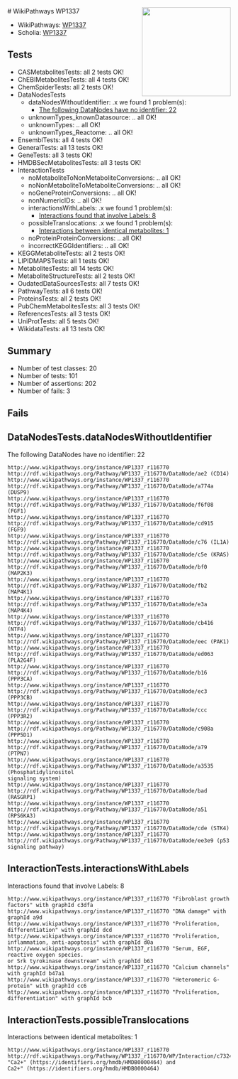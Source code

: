 <img style="float: right; width: 200px" src="https://upload.wikimedia.org/wikipedia/commons/thumb/8/83/Wplogo_with_text_500.png/640px-Wplogo_with_text_500.png" />
# WikiPathways WP1337

* WikiPathways: [WP1337](https://new.wikipathways.org/pathways/WP1337)
* Scholia: [WP1337](https://scholia.toolforge.org/wikipathways/WP1337)
## Tests
* CASMetabolitesTests: all 2 tests OK!
* ChEBIMetabolitesTests: all 4 tests OK!
* ChemSpiderTests: all 2 tests OK!
* DataNodesTests
    * dataNodesWithoutIdentifier: .x we found 1 problem(s):
        * [The following DataNodes have no identifier: 22](#8792c4b1)
    * unknownTypes_knownDatasource: .. all OK!
    * unknownTypes: .. all OK!
    * unknownTypes_Reactome: .. all OK!
* EnsemblTests: all 4 tests OK!
* GeneralTests: all 13 tests OK!
* GeneTests: all 3 tests OK!
* HMDBSecMetabolitesTests: all 3 tests OK!
* InteractionTests
    * noMetaboliteToNonMetaboliteConversions: .. all OK!
    * noNonMetaboliteToMetaboliteConversions: .. all OK!
    * noGeneProteinConversions: .. all OK!
    * nonNumericIDs: .. all OK!
    * interactionsWithLabels: .x we found 1 problem(s):
        * [Interactions found that involve Labels: 8](#630d267f)
    * possibleTranslocations: .x we found 1 problem(s):
        * [Interactions between identical metabolites: 1](#d59038c4)
    * noProteinProteinConversions: .. all OK!
    * incorrectKEGGIdentifiers: .. all OK!
* KEGGMetaboliteTests: all 2 tests OK!
* LIPIDMAPSTests: all 1 tests OK!
* MetabolitesTests: all 14 tests OK!
* MetaboliteStructureTests: all 2 tests OK!
* OudatedDataSourcesTests: all 7 tests OK!
* PathwayTests: all 6 tests OK!
* ProteinsTests: all 2 tests OK!
* PubChemMetabolitesTests: all 3 tests OK!
* ReferencesTests: all 3 tests OK!
* UniProtTests: all 5 tests OK!
* WikidataTests: all 13 tests OK!


## Summary

* Number of test classes: 20
* Number of tests: 101
* Number of assertions: 202
* Number of fails: 3

## Fails

<a name="8792c4b1" />

## DataNodesTests.dataNodesWithoutIdentifier

The following DataNodes have no identifier: 22
```
http://www.wikipathways.org/instance/WP1337_r116770 http://rdf.wikipathways.org/Pathway/WP1337_r116770/DataNode/ae2 (CD14)
http://www.wikipathways.org/instance/WP1337_r116770 http://rdf.wikipathways.org/Pathway/WP1337_r116770/DataNode/a774a (DUSP9)
http://www.wikipathways.org/instance/WP1337_r116770 http://rdf.wikipathways.org/Pathway/WP1337_r116770/DataNode/f6f08 (FGF1)
http://www.wikipathways.org/instance/WP1337_r116770 http://rdf.wikipathways.org/Pathway/WP1337_r116770/DataNode/cd915 (FGF9)
http://www.wikipathways.org/instance/WP1337_r116770 http://rdf.wikipathways.org/Pathway/WP1337_r116770/DataNode/c76 (IL1A)
http://www.wikipathways.org/instance/WP1337_r116770 http://rdf.wikipathways.org/Pathway/WP1337_r116770/DataNode/c5e (KRAS)
http://www.wikipathways.org/instance/WP1337_r116770 http://rdf.wikipathways.org/Pathway/WP1337_r116770/DataNode/bf0 (MAP2K3)
http://www.wikipathways.org/instance/WP1337_r116770 http://rdf.wikipathways.org/Pathway/WP1337_r116770/DataNode/fb2 (MAP4K1)
http://www.wikipathways.org/instance/WP1337_r116770 http://rdf.wikipathways.org/Pathway/WP1337_r116770/DataNode/e3a (MAP4K4)
http://www.wikipathways.org/instance/WP1337_r116770 http://rdf.wikipathways.org/Pathway/WP1337_r116770/DataNode/cb416 (NTF4)
http://www.wikipathways.org/instance/WP1337_r116770 http://rdf.wikipathways.org/Pathway/WP1337_r116770/DataNode/eec (PAK1)
http://www.wikipathways.org/instance/WP1337_r116770 http://rdf.wikipathways.org/Pathway/WP1337_r116770/DataNode/ed063 (PLA2G4F)
http://www.wikipathways.org/instance/WP1337_r116770 http://rdf.wikipathways.org/Pathway/WP1337_r116770/DataNode/b16 (PPP3CA)
http://www.wikipathways.org/instance/WP1337_r116770 http://rdf.wikipathways.org/Pathway/WP1337_r116770/DataNode/ec3 (PPP3CB)
http://www.wikipathways.org/instance/WP1337_r116770 http://rdf.wikipathways.org/Pathway/WP1337_r116770/DataNode/ccc (PPP3R2)
http://www.wikipathways.org/instance/WP1337_r116770 http://rdf.wikipathways.org/Pathway/WP1337_r116770/DataNode/c908a (PPP5D1)
http://www.wikipathways.org/instance/WP1337_r116770 http://rdf.wikipathways.org/Pathway/WP1337_r116770/DataNode/a79 (PTPN7)
http://www.wikipathways.org/instance/WP1337_r116770 http://rdf.wikipathways.org/Pathway/WP1337_r116770/DataNode/a3535 (Phosphatidylinositol
signaling system)
http://www.wikipathways.org/instance/WP1337_r116770 http://rdf.wikipathways.org/Pathway/WP1337_r116770/DataNode/bad (RASGRP1)
http://www.wikipathways.org/instance/WP1337_r116770 http://rdf.wikipathways.org/Pathway/WP1337_r116770/DataNode/a51 (RPS6KA3)
http://www.wikipathways.org/instance/WP1337_r116770 http://rdf.wikipathways.org/Pathway/WP1337_r116770/DataNode/cde (STK4)
http://www.wikipathways.org/instance/WP1337_r116770 http://rdf.wikipathways.org/Pathway/WP1337_r116770/DataNode/ee3e9 (p53 signaling pathway)
```

<a name="630d267f" />

## InteractionTests.interactionsWithLabels

Interactions found that involve Labels: 8
```
http://www.wikipathways.org/instance/WP1337_r116770 "Fibroblast growth
factors" with graphId c3dfa
http://www.wikipathways.org/instance/WP1337_r116770 "DNA damage" with graphId a9d
http://www.wikipathways.org/instance/WP1337_r116770 "Proliferation, differentiation" with graphId dcd
http://www.wikipathways.org/instance/WP1337_r116770 "Proliferation, inflammation, anti-apoptosis" with graphId d0a
http://www.wikipathways.org/instance/WP1337_r116770 "Serum, EGF,
reactive oxygen species.
or Srk tyrokinase downstream" with graphId b63
http://www.wikipathways.org/instance/WP1337_r116770 "Calcium channels" with graphId b47a1
http://www.wikipathways.org/instance/WP1337_r116770 "Heteromeric G-protein" with graphId cc6
http://www.wikipathways.org/instance/WP1337_r116770 "Proliferation, differentiation" with graphId bcb
```

<a name="d59038c4" />

## InteractionTests.possibleTranslocations

Interactions between identical metabolites: 1
```
http://www.wikipathways.org/instance/WP1337_r116770 http://rdf.wikipathways.org/Pathway/WP1337_r116770/WP/Interaction/c7324 "Ca2+" (https://identifiers.org/hmdb/HMDB0000464) and 
Ca2+" (https://identifiers.org/hmdb/HMDB0000464)
```

